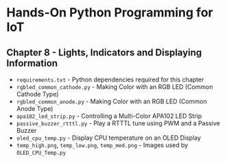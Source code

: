 # Hands-On Python Programming for IoT

## Chapter 8 - Lights, Indicators and Displaying Information

* `requirements.txt` - Python dependencies required for this chapter
* `rgbled_common_cathode.py` - Making Color with an RGB LED (Common Cathode Type)
* `rgbled_common_anode.py` - Making Color with an RGB LED (Common Anode Type)
* `apa102_led_strip.py` - Controlling a Multi-Color APA102 LED Strip
* `passive_buzzer_rtttl.py` - Play a RTTTL tune using PWM and a Passive Buzzer
* `oled_cpu_temp.py` - Display CPU temperature on an OLED Display
* `temp_high.png`, `temp_low.png`, `temp_med.png` - Images used by `OLED_CPU_Temp.py`
